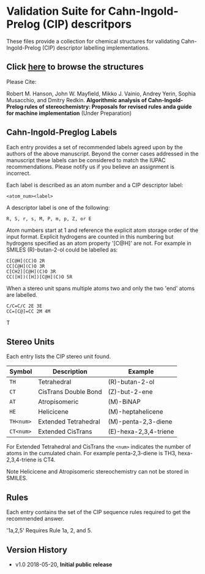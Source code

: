 # Validation Suite for Cahn-Ingold-Prelog (CIP) descritpors

These files provide a collection for chemical structures for validating 
Cahn-Ingold-Prelog (CIP) descriptor labelling implementations.

## Click [here](https://cipvalidationsuite.github.io/ValidationSuite/) to browse the structures

Please Cite:

Robert M. Hanson, John W. Mayfield, Mikko J. Vainio, Andrey Yerin, 
Sophia Musacchio, and Dmitry Redkin. **Algorithmic analysis of 
Cahn-Ingold-Prelog rules of stereochemistry: Proposals for revised
rules anda guide for machine implementation** (Under Preparation)

## Cahn-Ingold-Preglog Labels

Each entry provides a set of recommended labels agreed upon by the authors of 
the above manuscript. Beyond the corner cases addressed in the manuscript these
labels can be considered to match the IUPAC recommendations. Please notify us
if you believe an assignment is incorrect.

Each label is described as an atom number and a CIP descriptor label:

	<atom_num><label>

A descriptor label is one of the following:
	
	R, S, r, s, M, P, m, p, Z, or E	

Atom numbers start at 1 and reference the explicit atom storage order of the
input format. Explicit hydrogens are counted in this numbering but hydrogens 
specified as an atom property '[C@H]' are not. For example in SMILES 
(R)-butan-2-ol could be labelled as:

	C[C@H](CC)O 2R
	CC[C@H](C)O 3R
	C[CH2][C@H](C)O 3R
	CC([H])([H])[C@H](C)O 5R

When a stereo unit spans multiple atoms two and only the two 'end' atoms are
labelled.

	C/C=C/C 2E 3E
	CC=[C@]=CC 2M 4M

T
## Stereo Units

Each entry lists the CIP stereo unit found.

|Symbol   | Description           | Example                  |
|---------|-----------------------|--------------------------|
|`TH`     | Tetrahedral           | (R)-butan-2-ol           |
|`CT`     | CisTrans Double Bond  | (Z)-but-2-ene            |
|`AT`     | Atropisomeric         | (M)-BiNAP                |
|`HE`     | Helicicene            | (M)-heptahelicene        |
|`TH<num>`| Extended Tetrahedral  | (M)-penta-2,3-diene      |
|`CT<num>`| Extended CisTrans     | (E)-hexa-2,3,4-triene    |

For Extended Tetrahedral and CisTrans the `<num>`
indicates the number of atoms in the cumulated chain.
For example penta-2,3-diene is TH3, hexa-2,3,4-triene
is CT4.

Note Helicicene and Atropisomeric stereochemistry can not be stored
in SMILES.

## Rules

Each entry contains the set of the CIP sequence rules
required to get the recommended answer.
  
  '1a,2,5'  Requires Rule 1a, 2, and 5.

## Version History

 * v1.0 2018-05-20, **Initial public release**
